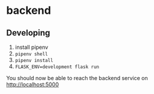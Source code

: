 # backend

## Developing

1) install pipenv
1) `pipenv shell`
1) `pipenv install`
1) `FLASK_ENV=development flask run`

You should now be able to reach the backend service on [http://localhost:5000](http://localhost:5000)
